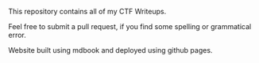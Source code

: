This repository contains all of my CTF Writeups.

Feel free to submit a pull request, if you find some spelling or grammatical error.

Website built using mdbook and deployed using github pages.
